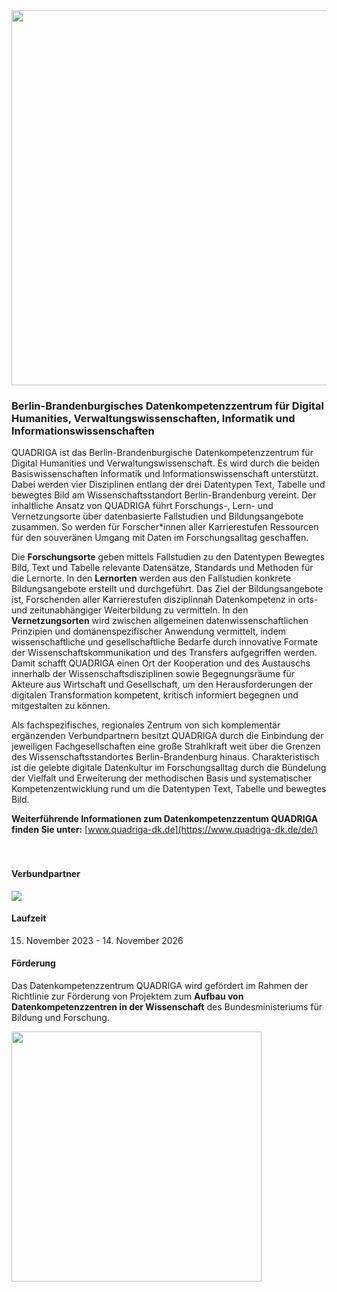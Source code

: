 
<img src="https://github.com/quadriga-dk/quadriga-dk.github.io/assets/166709081/5c12adcd-43c0-4f45-908b-a83dd00af81f" width="600">

### **Berlin-Brandenburgisches Datenkompetenzzentrum für Digital Humanities, Verwaltungswissenschaften, Informatik und Informationswissenschaften**

QUADRIGA ist das Berlin-Brandenburgische Datenkompetenzzentrum für Digital Humanities und Verwaltungswissenschaft. Es wird durch die beiden Basiswissenschaften Informatik und Informationswissenschaft unterstützt. Dabei werden vier Disziplinen entlang der drei Datentypen Text, Tabelle und bewegtes Bild am Wissenschaftsstandort Berlin-Brandenburg vereint. Der inhaltliche Ansatz von QUADRIGA führt Forschungs-, Lern- und Vernetzungsorte über datenbasierte Fallstudien und Bildungsangebote zusammen. So werden für Forscher*innen aller Karrierestufen Ressourcen für den souveränen Umgang mit Daten im Forschungsalltag geschaffen.

Die **Forschungsorte** geben mittels Fallstudien zu den Datentypen Bewegtes Bild, Text und Tabelle relevante Datensätze, Standards und Methoden für die Lernorte. In den **Lernorten** werden aus den Fallstudien konkrete Bildungsangebote erstellt und durchgeführt. Das Ziel der Bildungsangebote ist, Forschenden aller Karrierestufen disziplinnah Datenkompetenz in orts- und zeitunabhängiger Weiterbildung zu vermitteln. In den **Vernetzungsorten** wird zwischen allgemeinen datenwissenschaftlichen Prinzipien und domänenspezifischer Anwendung vermittelt, indem wissenschaftliche und gesellschaftliche Bedarfe durch innovative Formate der Wissenschaftskommunikation und des Transfers aufgegriffen werden. Damit schafft QUADRIGA einen Ort der Kooperation und des Austauschs innerhalb der Wissenschaftsdisziplinen sowie Begegnungsräume für Akteure aus Wirtschaft und Gesellschaft, um den Herausforderungen der digitalen Transformation kompetent, kritisch informiert begegnen und mitgestalten zu können.

Als fachspezifisches, regionales Zentrum von sich komplementär ergänzenden Verbundpartnern besitzt QUADRIGA durch die Einbindung der jeweiligen Fachgesellschaften eine große Strahlkraft weit über die Grenzen des Wissenschaftsstandortes Berlin-Brandenburg hinaus. Charakteristisch ist die gelebte digitale Datenkultur im Forschungsalltag durch die Bündelung der Vielfalt und Erweiterung der methodischen Basis und systematischer Kompetenzentwicklung rund um die Datentypen Text, Tabelle und bewegtes Bild. 

**Weiterführende Informationen zum Datenkompetenzzentum QUADRIGA finden Sie unter:** [www.quadriga-dk.de](https://www.quadriga-dk.de/de/)
<br /> 
<br /> 
<br /> 

#### **Verbundpartner**
<img src="https://github.com/quadriga-dk/quadriga-dk.github.io/assets/166709081/e5a2bdb5-4530-4cf4-a6ce-22ad2c749f28" widht="600">

#### **Laufzeit**
15. November 2023 -  14. November 2026

#### **Förderung**
Das Datenkompetenzzentrum QUADRIGA wird gefördert im Rahmen der Richtlinie zur Förderung von Projektem zum **Aufbau von Datenkompetenzzentren in der Wissenschaft** des Bundesministeriums für Bildung und Forschung.

<img src="https://github.com/quadriga-dk/quadriga-dk.github.io/assets/166709081/85f6e9d9-6b62-4f51-b091-b2c9affa667b" width="400">
